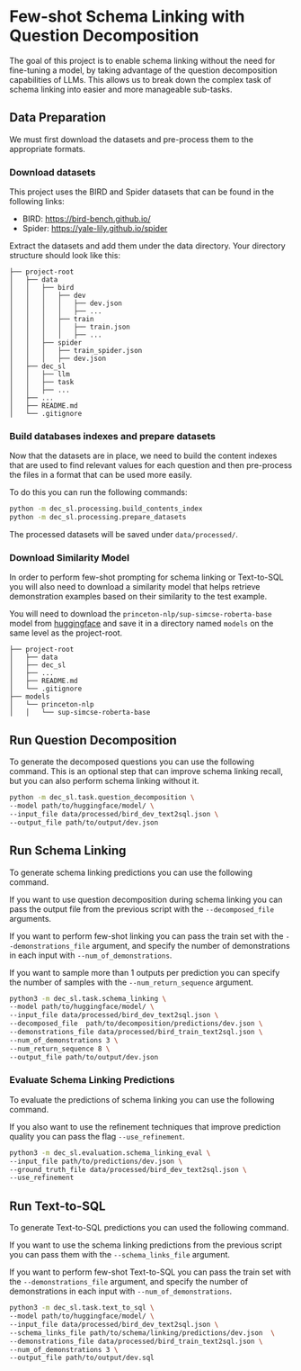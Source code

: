 # Few-shot Schema Linking with Question Decomposition

The goal of this project is to enable schema linking without the need for fine-tuning
a model, by taking advantage of the question decomposition capabilities of LLMs.
This allows us to break down the complex task of schema linking into easier and
more manageable sub-tasks.

## Data Preparation

We must first download the datasets and pre-process them to the appropriate formats.

### Download datasets

This project uses the BIRD and Spider datasets that can be found in the following links:

- BIRD: https://bird-bench.github.io/
- Spider: https://yale-lily.github.io/spider

Extract the datasets and add them under the data directory.
Your directory structure should look like this:

```
├── project-root
│   ├── data
│   │   ├── bird
│   │   │   ├── dev
│   │   │   │   ├── dev.json
│   │   │   │   ├── ...
│   │   │   ├── train
│   │   │   │   ├── train.json
│   │   │   │   ├── ...
│   │   ├── spider
│   │   │   ├── train_spider.json
│   │   │   ├── dev.json
│   ├── dec_sl
│   │   ├── llm
│   │   ├── task
│   │   ├── ...
│   ├── ...
│   ├── README.md
│   └── .gitignore
```

### Build databases indexes and prepare datasets

Now that the datasets are in place, we need to build the content indexes that are
used to find relevant values for each question and then pre-process the files in
a format that can be used more easily.

To do this you can run the following commands:

```bash
python -m dec_sl.processing.build_contents_index
python -m dec_sl.processing.prepare_datasets
```

The processed datasets will be saved under `data/processed/`.

### Download Similarity Model

In order to perform few-shot prompting for schema linking or Text-to-SQL you will
also need to download a similarity model that helps retrieve demonstration
examples based on their similarity to the test example.

You will need to download the `princeton-nlp/sup-simcse-roberta-base` model from
[huggingface](https://huggingface.co/princeton-nlp/sup-simcse-roberta-base) and 
save it in a directory named `models` on the same level as the project-root.

```
├── project-root
│   ├── data
│   ├── dec_sl
│   ├── ...
│   ├── README.md
│   └── .gitignore
├── models
│   └── princeton-nlp
│   │   └── sup-simcse-roberta-base
```

## Run Question Decomposition

To generate the decomposed questions you can use the following command.
This is an optional step that can improve schema linking recall, but you can also
perform schema linking without it.

```bash
python -m dec_sl.task.question_decomposition \
--model path/to/huggingface/model/ \
--input_file data/processed/bird_dev_text2sql.json \
--output_file path/to/output/dev.json
```

## Run Schema Linking

To generate schema linking predictions you can use the following command.

If you want to use question decomposition during schema linking you can pass the
output file from the previous script with the `--decomposed_file` arguments.

If you want to perform few-shot linking you can pass the train set with the
`--demonstrations_file` argument, and specify the number of demonstrations in
each input with `--num_of_demonstrations`.

If you want to sample more than 1 outputs per prediction you can specify the
number of samples with the `--num_return_sequence` argument.

```bash
python3 -m dec_sl.task.schema_linking \
--model path/to/huggingface/model/ \
--input_file data/processed/bird_dev_text2sql.json \
--decomposed_file  path/to/decomposition/predictions/dev.json \
--demonstrations_file data/processed/bird_train_text2sql.json \
--num_of_demonstrations 3 \
--num_return_sequence 8 \
--output_file path/to/output/dev.json
```

### Evaluate Schema Linking Predictions

To evaluate the predictions of schema linking you can use the following command.

If you also want to use the refinement techniques that improve prediction quality
you can pass the flag `--use_refinement`.

```bash
python3 -m dec_sl.evaluation.schema_linking_eval \
--input_file path/to/predictions/dev.json \
--ground_truth_file data/processed/bird_dev_text2sql.json \
--use_refinement
```

## Run Text-to-SQL

To generate Text-to-SQL predictions you can used the following command.

If you want to use the schema linking predictions from the previous script you
can pass them with the `--schema_links_file` argument.

If you want to perform few-shot Text-to-SQL you can pass the train set with the
`--demonstrations_file` argument, and specify the number of demonstrations in
each input with `--num_of_demonstrations`.

```bash
python3 -m dec_sl.task.text_to_sql \
--model path/to/huggingface/model/ \
--input_file data/processed/bird_dev_text2sql.json \
--schema_links_file path/to/schema/linking/predictions/dev.json  \
--demonstrations_file data/processed/bird_train_text2sql.json \
--num_of_demonstrations 3 \
--output_file path/to/output/dev.sql
```